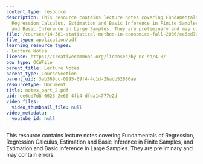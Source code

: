 ```yaml
---
content_type: resource
description: This resource contains lecture notes covering Fundamentals of Regression,
  Regression Calculus, Estimation and Basic Inference in Finite Samples, and Estimation
  and Basic Inference in Large Samples. They are preliminary and may contain errors.
file: /courses/14-381-statistical-method-in-economics-fall-2006/ee6ed7d866232e604fb4dfda14777e2d_notes_part_2.pdf
file_type: application/pdf
learning_resource_types:
- Lecture Notes
license: https://creativecommons.org/licenses/by-nc-sa/4.0/
ocw_type: OCWFile
parent_title: Lecture Notes
parent_type: CourseSection
parent_uid: 3ab369cc-0995-69f4-4c1d-2bacb52886ae
resourcetype: Document
title: notes_part_2.pdf
uid: ee6ed7d8-6623-2e60-4fb4-dfda14777e2d
video_files:
  video_thumbnail_file: null
video_metadata:
  youtube_id: null
---
```

This resource contains lecture notes covering Fundamentals of Regression, Regression Calculus, Estimation and Basic Inference in Finite Samples, and Estimation and Basic Inference in Large Samples. They are preliminary and may contain errors.